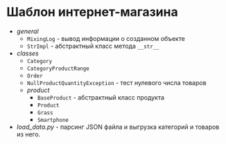 # Шаблон интернет-магазина

+ *general*
    * ``MixingLog`` - вывод информации о созданном объекте
    * ``StrImpl`` - абстрактный класс метода ``__str__``
+ *classes*
    * ``Category``
    * ``CategoryProductRange``
    * ``Order``
    * ``NullProductQuantityException`` - тест нулевого числа товаров
    * *product*
      + ``BaseProduct`` - абстрактный класс продукта
      + ``Product``
      + ``Grass``
      + ``Smartphone``
+ *load_data.py* - парсинг JSON файла и выгрузка категорий и товаров из него.
